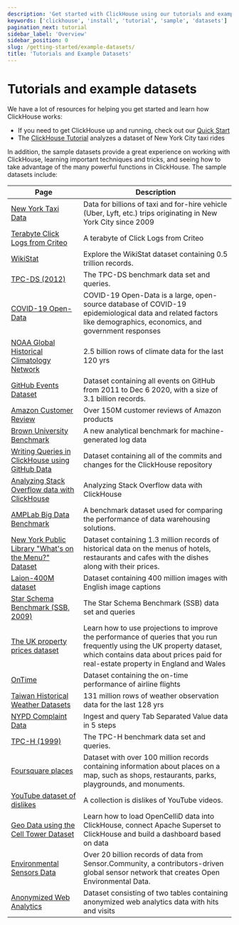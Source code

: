 ```yaml
---
description: 'Get started with ClickHouse using our tutorials and example datasets'
keywords: ['clickhouse', 'install', 'tutorial', 'sample', 'datasets']
pagination_next: tutorial
sidebar_label: 'Overview'
sidebar_position: 0
slug: /getting-started/example-datasets/
title: 'Tutorials and Example Datasets'
---
```


# Tutorials and example datasets

We have a lot of resources for helping you get started and learn how ClickHouse works:

- If you need to get ClickHouse up and running, check out our [Quick Start](../quick-start.mdx)
- The [ClickHouse Tutorial](../tutorial.md) analyzes a dataset of New York City taxi rides

In addition, the sample datasets provide a great experience on working with ClickHouse,
learning important techniques and tricks, and seeing how to take advantage of the many powerful
functions in ClickHouse. The sample datasets include:

<!-- The following table is automatically generated at build time 
by https://github.com/ClickHouse/clickhouse-docs/blob/main/scripts/autogenerate-table-of-contents.sh -->
| Page | Description |
|-----|-----|
| [New York Taxi Data](/getting-started/example-datasets/nyc-taxi) | Data for billions of taxi and for-hire vehicle (Uber, Lyft, etc.) trips originating in New York City since 2009 |
| [Terabyte Click Logs from Criteo](/getting-started/example-datasets/criteo) | A terabyte of Click Logs from Criteo |
| [WikiStat](/getting-started/example-datasets/wikistat) | Explore the WikiStat dataset containing 0.5 trillion records. |
| [TPC-DS (2012)](/getting-started/example-datasets/tpcds) | The TPC-DS benchmark data set and queries. |
| [COVID-19 Open-Data](/getting-started/example-datasets/covid19) | COVID-19 Open-Data is a large, open-source database of COVID-19 epidemiological data and related factors like demographics, economics, and government responses |
| [NOAA Global Historical Climatology Network](/getting-started/example-datasets/noaa) | 2.5 billion rows of climate data for the last 120 yrs |
| [GitHub Events Dataset](/getting-started/example-datasets/github-events) | Dataset containing all events on GitHub from 2011 to Dec 6 2020, with a size of 3.1 billion records. |
| [Amazon Customer Review](/getting-started/example-datasets/amazon-reviews) | Over 150M customer reviews of Amazon products |
| [Brown University Benchmark](/getting-started/example-datasets/brown-benchmark) | A new analytical benchmark for machine-generated log data |
| [Writing Queries in ClickHouse using GitHub Data](/getting-started/example-datasets/github) | Dataset containing all of the commits and changes for the ClickHouse repository |
| [Analyzing Stack Overflow data with ClickHouse](/getting-started/example-datasets/stackoverflow) | Analyzing Stack Overflow data with ClickHouse |
| [AMPLab Big Data Benchmark](/getting-started/example-datasets/amplab-benchmark) | A benchmark dataset used for comparing the performance of data warehousing solutions. |
| [New York Public Library "What's on the Menu?" Dataset](/getting-started/example-datasets/menus) | Dataset containing 1.3 million records of historical data on the menus of hotels, restaurants and cafes with the dishes along with their prices. |
| [Laion-400M dataset](/getting-started/example-datasets/laion-400m-dataset) | Dataset containing 400 million images with English image captions |
| [Star Schema Benchmark (SSB, 2009)](/getting-started/example-datasets/star-schema) | The Star Schema Benchmark (SSB) data set and queries |
| [The UK property prices dataset](/getting-started/example-datasets/uk-price-paid) | Learn how to use projections to improve the performance of queries that you run frequently using the UK property dataset, which contains data about prices paid for real-estate property in England and Wales |
| [OnTime](/getting-started/example-datasets/ontime) | Dataset containing the on-time performance of airline flights |
| [Taiwan Historical Weather Datasets](/getting-started/example-datasets/tw-weather) | 131 million rows of weather observation data for the last 128 yrs |
| [NYPD Complaint Data](/getting-started/example-datasets/nypd_complaint_data) | Ingest and query Tab Separated Value data in 5 steps |
| [TPC-H (1999)](/getting-started/example-datasets/tpch) | The TPC-H benchmark data set and queries. |
| [Foursquare places](/getting-started/example-datasets/foursquare-places) | Dataset with over 100 million records containing information about places on a map, such as shops, restaurants, parks, playgrounds, and monuments. |
| [YouTube dataset of dislikes](/getting-started/example-datasets/youtube-dislikes) | A collection is dislikes of YouTube videos. |
| [Geo Data using the Cell Tower Dataset](/getting-started/example-datasets/cell-towers) | Learn how to load OpenCelliD data into ClickHouse, connect Apache Superset to ClickHouse and build a dashboard based on data |
| [Environmental Sensors Data](/getting-started/example-datasets/environmental-sensors) | Over 20 billion records of data from Sensor.Community, a contributors-driven global sensor network that creates Open Environmental Data. |
| [Anonymized Web Analytics](/getting-started/example-datasets/metrica) | Dataset consisting of two tables containing anonymized web analytics data with hits and visits |
